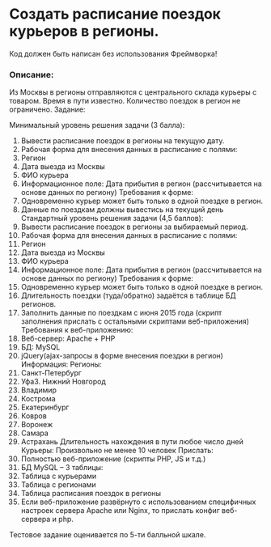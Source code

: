 
# Создать расписание поездок курьеров в регионы.

Код должен быть написан без использования Фреймворка!

### Описание:

Из Москвы в регионы отправляются с центрального склада курьеры с товаром.
Время в пути известно. Количество поездок в регион не ограничено.
Задание:

Минимальный уровень решения задачи (3 балла):
1. Вывести расписание поездок в регионы на текущую дату.
2. Рабочая форма для внесения данных в расписание с полями:
1. Регион
2. Дата выезда из Москвы
3. ФИО курьера
4. Информационное поле: Дата прибытия в регион (рассчитывается на основе
данных по региону)
Требования к форме:
1. Одновременно курьер может быть только в одной поездке в регион.
2. Данные по поездкам должны вывестись на текущий день
Стандартный уровень решения задачи (4,5 баллов):
1. Вывести расписание поездок в регионы за выбираемый период.
2. Рабочая форма для внесения данных в расписание с полями:
1. Регион
2. Дата выезда из Москвы
3. ФИО курьера
4. Информационное поле: Дата прибытия в регион (рассчитывается на основе
данных по региону)
Требования к форме:
1. Одновременно курьер может быть только в одной поездке в регион.
2. Длительность поездки (туда/обратно) задаётся в таблице БД регионов.
3. Заполнить данные по поездкам с июня 2015 года (скрипт заполнения
прислать с остальными скриптами веб-приложения)
Требования к веб-приложению:
1. Веб-сервер: Apache + PHP
2. БД: MySQL
3. jQuery(ajax-запросы в форме внесения поездки в регион)
Информация:
Регионы:
1. Санкт-Петербург
2. Уфа3. Нижний Новгород
4. Владимир
5. Кострома
6. Екатеринбург
7. Ковров
8. Воронеж
9. Самара
10. Астрахань
Длительность нахождения в пути любое число дней
Курьеры: Произвольно не менее 10 человек
Прислать:
1. Полностью веб-приложение (скрипты PHP, JS и т.д.)
2. БД MySQL – 3 таблицы:
1. Таблица с курьерами
2. Таблица с регионами
3. Таблица расписания поездок в регионы
3. Если веб-приложение развёрнуто с использованием специфичных настроек
сервера Apache или Nginx, то прислать конфиг веб-сервера и php.

Тестовое задание оценивается по 5-ти балльной шкале.